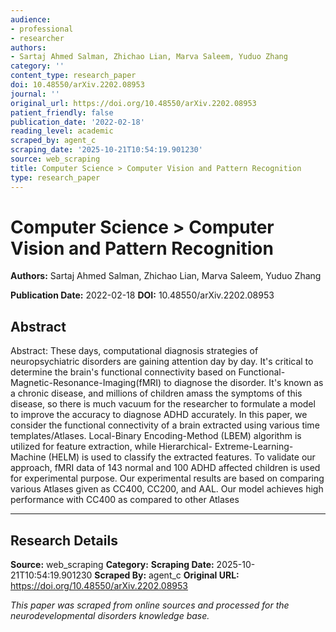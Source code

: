 ```yaml
---
audience:
- professional
- researcher
authors:
- Sartaj Ahmed Salman, Zhichao Lian, Marva Saleem, Yuduo Zhang
category: ''
content_type: research_paper
doi: 10.48550/arXiv.2202.08953
journal: ''
original_url: https://doi.org/10.48550/arXiv.2202.08953
patient_friendly: false
publication_date: '2022-02-18'
reading_level: academic
scraped_by: agent_c
scraping_date: '2025-10-21T10:54:19.901230'
source: web_scraping
title: Computer Science > Computer Vision and Pattern Recognition
type: research_paper
---
```

# Computer Science > Computer Vision and Pattern Recognition

**Authors:** Sartaj Ahmed Salman, Zhichao Lian, Marva Saleem, Yuduo Zhang

**Publication Date:** 2022-02-18
**DOI:** 10.48550/arXiv.2202.08953

## Abstract

Abstract:
These days, computational diagnosis strategies of neuropsychiatric disorders are gaining attention day by day. It's critical to determine the brain's functional connectivity based on Functional-Magnetic-Resonance-Imaging(fMRI) to diagnose the disorder. It's known as a chronic disease, and millions of children amass the symptoms of this disease, so there is much vacuum for the researcher to formulate a model to improve the accuracy to diagnose ADHD accurately. In this paper, we consider the functional connectivity of a brain extracted using various time templates/Atlases. Local-Binary Encoding-Method (LBEM) algorithm is utilized for feature extraction, while Hierarchical- Extreme-Learning-Machine (HELM) is used to classify the extracted features. To validate our approach, fMRI data of 143 normal and 100 ADHD affected children is used for experimental purpose. Our experimental results are based on comparing various Atlases given as CC400, CC200, and AAL. Our model achieves high performance with CC400 as compared to other Atlases

---

## Research Details

**Source:** web_scraping
**Category:** 
**Scraping Date:** 2025-10-21T10:54:19.901230
**Scraped By:** agent_c
**Original URL:** https://doi.org/10.48550/arXiv.2202.08953

*This paper was scraped from online sources and processed for the neurodevelopmental disorders knowledge base.*